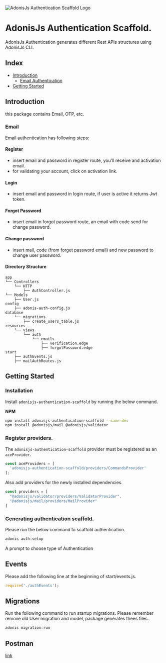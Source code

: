 ![AdonisJs Authentication Scaffold Logo](https://i.ibb.co/V9CvcGV/Adonis-Auth-Scaffold-Logo.png)

# AdonisJs Authentication Scaffold.
AdonisJs Authentication generates different Rest APIs structures using AdonisJs CLI.

## Index

- [Introduction](#introduction)
    - [Email Authentication](#Email)  
- [Getting Started](#getting-started)


## Introduction
this package contains Email, OTP, etc.

### Email
Email authentication has following steps:

#### Register
* insert email and password in register route, you'll receive and activation email.
* for validating your account, click on activation link.

#### Login
* insert email and password in login route, if user is active it returns Jwt token.

#### Forgot Password
* insert email in forgot password route, an email with code send for change password.

#### Change password
* insert mail, code (from forget password email) and new password to change user password.

#### Directory Structure

```
app
└── Controllers
    └── HTTP
        ├── AuthController.js
└── Models
    ├── User.js
config
    ├── adonis-auth-config.js
database
    └── migrations
        ├── create_users_table.js
resources
    └── views
        └── auth
            └── emails
                ├── verification.edge
                ├── forgotPassword.edge
start
    ├── authEvents.js
    ├── mailAuthRoutes.js
```

## Getting Started

### Installation

Install `adonisjs-authentication-scaffold` by running the below command.

__NPM__

```bash
npm install adonisjs-authentication-scaffold --save-dev
npm install @adonisjs/mail @adonisjs/validator
```

### Register providers.

The `adonisjs-authentication-scaffold` provider must be registered as an `aceProvider`.

```js
const aceProviders = [
  'adonisjs-authentication-scaffold/providers/CommandsProvider'
];
```

Also add providers for the newly installed dependencies.

```js
const providers = [
  "@adonisjs/validator/providers/ValidatorProvider",
  "@adonisjs/mail/providers/MailProvider"
]
```

### Generating authentication scaffold.
 

Please run the below command to scaffold authentication.

```js
adonis auth:setup
```

A prompt to choose type of Authentication

## Events
Please add the following line at the beginning of start/events.js.
```js
require('./authEvents');
```

## Migrations
Run the following command to run startup migrations. Please remember remove old User migration and model, package generates thees files.
```js
adonis migration:run
```


## Postman
[link](https://www.getpostman.com/collections/7af699527fe1425a4fe0)

